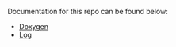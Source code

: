Documentation for this repo can be found below:

* [Doxygen](https://cgilliard.github.io/myfamily/html/index.html)
* [Log](https://cgilliard.github.io/myfamily/html/log_8h.html)

